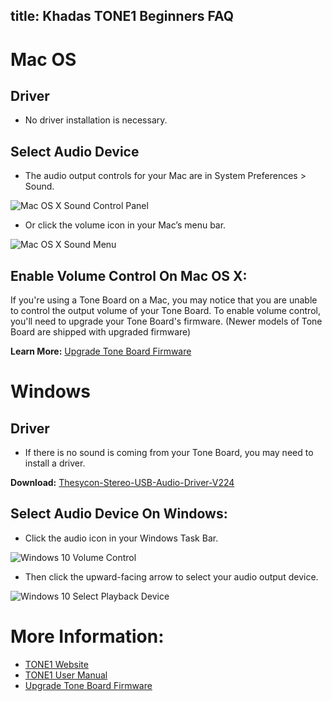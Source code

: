 title: Khadas TONE1 Beginners FAQ
---

# Mac OS

## Driver

* No driver installation is necessary.

##  Select Audio Device

* The audio output controls for your Mac are in System Preferences > Sound.

![Mac OS X Sound Control Panel](/images/tone1/tb_faq_01.jpg)

* Or click the volume icon in your Mac’s menu bar.

![Mac OS X Sound Menu](/images/tone1/tb_faq_02.jpg)

## Enable Volume Control On Mac OS X:

If you're using a Tone Board on a Mac, you may notice that you are unable to control the output volume of your Tone Board. To enable volume control, you'll need to upgrade your Tone Board's firmware. (Newer models of Tone Board are shipped with upgraded firmware)

**Learn More:**
[Upgrade Tone Board Firmware](/tone1/HowtoUpgradeFirmware.html)


# Windows


## Driver

* If there is no sound is coming from your Tone Board, you may need to install a driver.

**Download:**
[Thesycon-Stereo-USB-Audio-Driver-V224](https://dl.khadas.com/Firmware/ToneBoard/Driver/Thesycon-Stereo-USB-Audio-Driver-V224.rar)

## Select Audio Device On Windows:

* Click the audio icon in your Windows Task Bar.

![Windows 10 Volume Control](/images/tone1/xmos_volume.jpg)

* Then click the upward-facing arrow to select your audio output device.

![Windows 10 Select Playback Device](/images/tone1/xmos_selection.jpg)


# More Information:

* [TONE1 Website](https://www.khadas.com/tone1)
* [TONE1 User Manual](/tone1/UserManual.html)
* [Upgrade Tone Board Firmware](/tone1/HowtoUpgradeFirmware.html)
